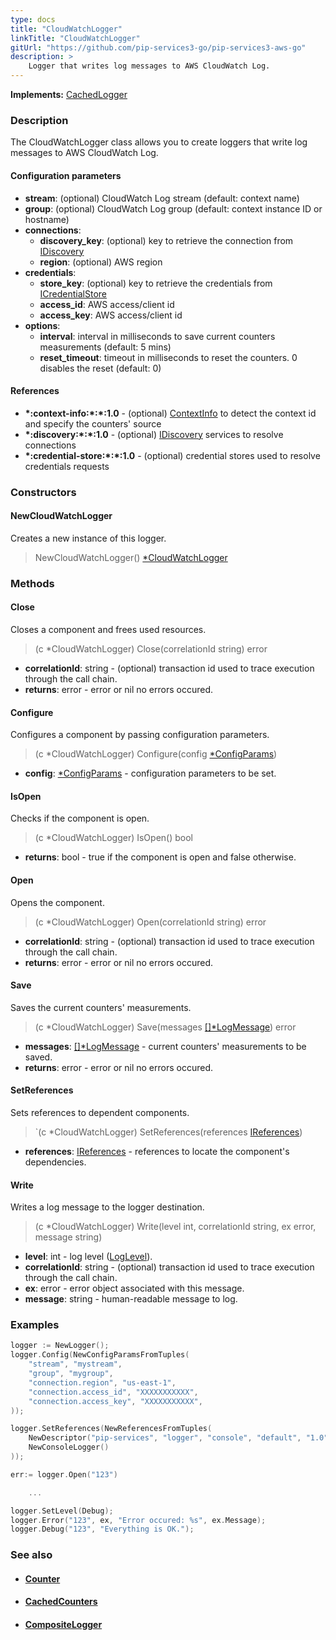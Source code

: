 ```yaml
---
type: docs
title: "CloudWatchLogger"
linkTitle: "CloudWatchLogger"
gitUrl: "https://github.com/pip-services3-go/pip-services3-aws-go"
description: >
    Logger that writes log messages to AWS CloudWatch Log.
---
```


**Implements:** [CachedLogger](../../../components/log/cached_logger)

### Description

The CloudWatchLogger class allows you to create loggers that write log messages to AWS CloudWatch Log.

#### Configuration parameters
 
- **stream**: (optional) CloudWatch Log stream (default: context name)
- **group**: (optional) CloudWatch Log group (default: context instance ID or hostname)
- **connections**:                   
    - **discovery_key**: (optional) key to retrieve the connection from [IDiscovery](../../../components/connect/idiscovery)
    - **region**: (optional) AWS region
- **credentials**:    
    - **store_key**: (optional) key to retrieve the credentials from [ICredentialStore](../../../components/auth/icredential_store)
    - **access_id**: AWS access/client id
    - **access_key**: AWS access/client id
 - **options**:
    - **interval**: interval in milliseconds to save current counters measurements (default: 5 mins)
    - **reset_timeout**: timeout in milliseconds to reset the counters. 0 disables the reset (default: 0)


#### References
- **\*:context-info:\*:\*:1.0** - (optional) [ContextInfo](../../../components/info/context_info) to detect the context id and specify the counters' source
- **\*:discovery:\*:\*:1.0** - (optional) [IDiscovery](../../../components/connect/idiscovery) services to resolve connections
- **\*:credential-store:\*:\*:1.0** - (optional) credential stores used to resolve credentials requests

### Constructors

#### NewCloudWatchLogger
Creates a new instance of this logger.

> NewCloudWatchLogger() [*CloudWatchLogger]()


### Methods

#### Close
Closes a component and frees used resources.

> (c *CloudWatchLogger) Close(correlationId string) error

- **correlationId**: string - (optional) transaction id used to trace execution through the call chain.
- **returns**: error - error or nil no errors occured.

#### Configure
Configures a component by passing configuration parameters.

> (c *CloudWatchLogger) Configure(config [*ConfigParams](../../../commons/config/config_params))

- **config**: [*ConfigParams](../../../commons/config/config_params) - configuration parameters to be set.


#### IsOpen
Checks if the component is open.

> (c *CloudWatchLogger) IsOpen() bool

- **returns**: bool - true if the component is open and false otherwise.

#### Open
Opens the component.

> (c *CloudWatchLogger) Open(correlationId string) error

- **correlationId**: string - (optional) transaction id used to trace execution through the call chain.
- **returns**: error - error or nil no errors occured.

#### Save
Saves the current counters' measurements.

> (c *CloudWatchLogger) Save(messages [[]*LogMessage](../../../components/log/log_message)) error

- **messages**: [[]*LogMessage](../../../components/log/log_message) - current counters' measurements to be saved.
- **returns**: error - error or nil no errors occured.

#### SetReferences
Sets references to dependent components.

> `(c *CloudWatchLogger) SetReferences(references [IReferences](../../../commons/refer/ireferences))

- **references**: [IReferences](../../../commons/refer/ireferences) - references to locate the component's dependencies.

#### Write
Writes a log message to the logger destination.

> (c *CloudWatchLogger) Write(level int, correlationId string, ex error, message string)

- **level**: int - log level ([LogLevel](../../../components/log/log_level)).
- **correlationId**: string - (optional) transaction id used to trace execution through the call chain.
- **ex**: error - error object associated with this message.
- **message**: string - human-readable message to log.



### Examples

```go
logger := NewLogger();
logger.Config(NewConfigParamsFromTuples(
    "stream", "mystream",
    "group", "mygroup",
    "connection.region", "us-east-1",
    "connection.access_id", "XXXXXXXXXXX",
    "connection.access_key", "XXXXXXXXXXX",
));

logger.SetReferences(NewReferencesFromTuples(
    NewDescriptor("pip-services", "logger", "console", "default", "1.0"),
    NewConsoleLogger()
));

err:= logger.Open("123")

    ...

logger.SetLevel(Debug);
logger.Error("123", ex, "Error occured: %s", ex.Message);
logger.Debug("123", "Everything is OK.");
```

### See also
- #### [Counter](../../../components/count/counter)
- #### [CachedCounters](../../../components/count/cached_counters)
- #### [CompositeLogger](../../../components/log/composite_logger) 
